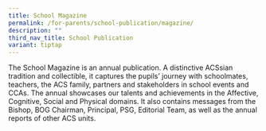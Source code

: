 ```yaml
---
title: School Magazine
permalink: /for-parents/school-publication/magazine/
description: ""
third_nav_title: School Publication
variant: tiptap
---
```

<p>The School Magazine is an annual publication. A distinctive ACSsian tradition
and collectible, it captures the pupils’ journey with schoolmates, teachers,
the ACS family, partners and stakeholders in school events and CCAs. The
annual showcases our talents and achievements in the Affective, Cognitive,
Social and Physical domains. It also contains messages from the Bishop,
BOG Chairman, Principal, PSG, Editorial Team, as well as the annual reports
of other ACS units.</p>